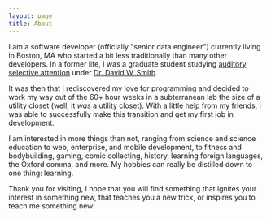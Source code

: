 ```yaml
---
layout: page
title: About
---
```


I am a software developer (officially "senior data engineer") currently living in Boston, MA who started a bit less traditionally than many other developers. In a former life, I was a graduate student studying [auditory selective attention](http://en.wikipedia.org/wiki/Selective_auditory_attention) under [Dr. David W. Smith](http://www.psych.ufl.edu/~smithlab/Smithlab/Smith_Lab_Overview.html). 

It was then that I rediscovered my love for programming and decided to work my way out of the 60+ hour weeks in a subterranean lab the size of a utility closet (well, it *was* a utility closet). With a little help from my friends, I was able to successfully make this transition and get my first job in development. 

I am interested in more things than not, ranging from science and science education to web, enterprise, and mobile development, to fitness and bodybuilding, gaming, comic collecting, history, learning foreign languages, the Oxford comma, and more. My hobbies can really be distilled down to one thing: learning. 

Thank you for visiting, I hope that you will find something that ignites your interest in something new, that teaches you a new trick, or inspires you to teach me something new!
